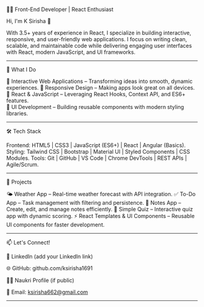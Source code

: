 👩‍💻 Front-End Developer | React Enthusiast 

Hi, I'm K Sirisha 👋 

With 3.5+ years of experience in React, I specialize in building interactive, responsive, and user-friendly web applications. 
I focus on writing clean, scalable, and maintainable code while delivering engaging user interfaces with React, modern JavaScript, and UI frameworks. 

---

🔭 What I Do 

🎯 Interactive Web Applications – Transforming ideas into smooth, dynamic experiences. 
🎯 Responsive Design – Making apps look great on all devices.  
🎯 React & JavaScript – Leveraging React Hooks, Context API, and ES6+ features.  
🎯 UI Development – Building reusable components with modern styling libraries.  

---

🛠️ Tech Stack 

Frontend: HTML5 | CSS3 | JavaScript (ES6+) | React | Angular (Basics). 
Styling: Tailwind CSS | Bootstrap | Material UI | Styled Components | CSS Modules.
Tools: Git | GitHub | VS Code | Chrome DevTools | REST APIs | Agile/Scrum.

---

🚀 Projects  

🌤️ Weather App – Real-time weather forecast with API integration.
✅ To-Do App – Task management with filtering and persistence.
📝 Notes App – Create, edit, and manage notes efficiently.
🎯 Simple Quiz – Interactive quiz app with dynamic scoring.
⚡ React Templates & UI Components – Reusable UI components for faster development.

---

📫 Let's Connect!

💼 LinkedIn
 (add your LinkedIn link)

🌐 GitHub: github.com/ksirisha1691

🧑‍💼 Naukri Profile
 (if public)

📧 Email: ksirisha662@gmail.com

---
